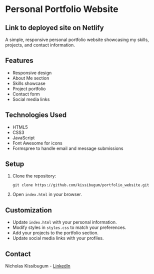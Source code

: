 # Personal Portfolio Website

## Link to deployed site on Netlify


A simple, responsive personal portfolio website showcasing my skills, projects, and contact information.

## Features

- Responsive design
- About Me section
- Skills showcase
- Project portfolio
- Contact form
- Social media links

## Technologies Used

- HTML5
- CSS3
- JavaScript
- Font Awesome for icons
- Formspree to handle email and message submissions

## Setup

1. Clone the repository:
   ```
   git clone https://github.com/kissibugum/portfolio_website.git
   ```
2. Open `index.html` in your browser.

## Customization

- Update `index.html` with your personal information.
- Modify styles in `styles.css` to match your preferences.
- Add your projects to the portfolio section.
- Update social media links with your profiles.


## Contact

Nicholas Kissibugum - [LinkedIn](https://www.linkedin.com/in/nicholas-kissibugum-364003252/)

